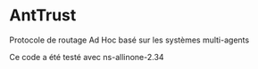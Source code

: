 # AntTrust
Protocole de routage Ad Hoc  basé sur les systèmes multi-agents

Ce code a été testé avec ns-allinone-2.34
